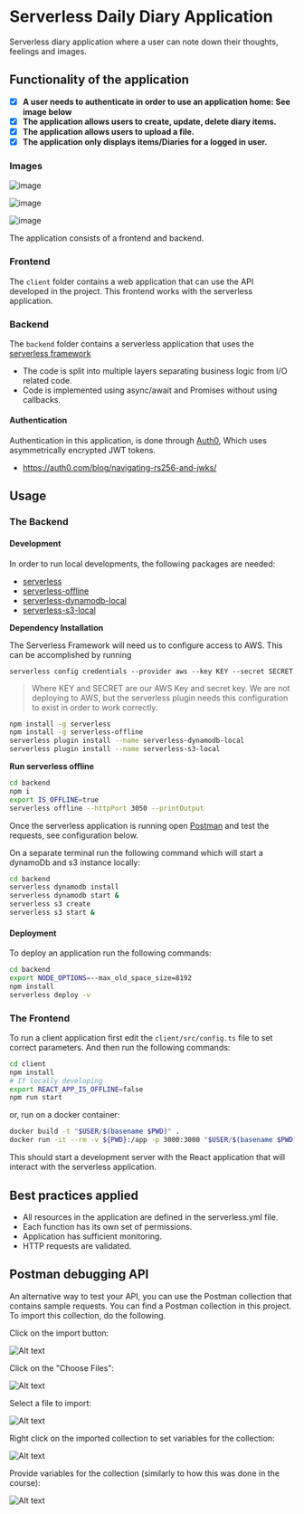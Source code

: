 # Serverless Daily Diary Application

Serverless diary application where a user can note down their thoughts, feelings and images.


## Functionality of the application

- [x] **A user needs to authenticate in order to use an application home: See image below**
- [x] **The application allows users to create, update, delete diary items.**
- [x] **The application allows users to upload a file.**
- [x] **The application only displays items/Diaries for a logged in user.**

### Images
![image](https://user-images.githubusercontent.com/7910856/80206818-51aa7f80-862d-11ea-842f-3169516927f9.png)

![image](https://user-images.githubusercontent.com/7910856/80209244-fcbd3800-8631-11ea-9aaa-abe7bef2a5f4.png)

![image](https://user-images.githubusercontent.com/7910856/80209666-bfa57580-8632-11ea-91e2-0e7bd86b5bc1.png)


The application consists of a frontend and backend.

### Frontend

The `client` folder contains a web application that can use the API developed in the project.
This frontend works with the serverless application.

### Backend
The `backend` folder contains a serverless application that uses the [serverless framework](https://github.com/serverless)

- The code is split into multiple layers separating business logic from I/O related code.
- Code is implemented using async/await and Promises without using callbacks.

#### Authentication

Authentication in this application, is done through [Auth0](https://auth0.com/), Which uses asymmetrically encrypted JWT tokens.

- https://auth0.com/blog/navigating-rs256-and-jwks/


## Usage

### The Backend

#### Development

In order to run local developments, the following packages are needed:
- [serverless](https://github.com/serverless/serverless)
- [serverless-offline](https://github.com/dherault/serverless-offline)
- [serverless-dynamodb-local](https://github.com/99xt/serverless-dynamodb-local)
- [serverless-s3-local](https://github.com/ar90n/serverless-s3-local)

**Dependency Installation**

The Serverless Framework will need us to configure access to AWS. This can be accomplished by running

`serverless config credentials --provider aws --key KEY --secret SECRET`

>Where KEY and SECRET are our AWS Key and secret key. We are not deploying to AWS, but the serverless plugin needs this configuration to exist in order to work correctly.

```bash
npm install -g serverless
npm install -g serverless-offline
serverless plugin install --name serverless-dynamodb-local
serverless plugin install --name serverless-s3-local
```

**Run serverless offline**

```bash
cd backend
npm i
export IS_OFFLINE=true
serverless offline --httpPort 3050 --printOutput
```
Once the serverless application is running open [Postman](https://www.postman.com) and test the requests, see configuration below.

On a separate terminal run the following command which will start a dynamoDb and s3 instance locally:
```bash
cd backend
serverless dynamodb install
serverless dynamodb start &
serverless s3 create
serverless s3 start &
```

#### Deployment

To deploy an application run the following commands:

```bash
cd backend
export NODE_OPTIONS=--max_old_space_size=8192
npm install
serverless deploy -v
```

### The Frontend

To run a client application first edit the `client/src/config.ts` file to set correct parameters. And then run the following commands:

```bash
cd client
npm install
# If locally developing
export REACT_APP_IS_OFFLINE=false
npm run start
```

or, run on a docker container:
```bash
docker build -t "$USER/$(basename $PWD)" .
docker run -it --rm -v ${PWD}:/app -p 3000:3000 "$USER/$(basename $PWD)"
```

This should start a development server with the React application that will interact with the serverless application.

## Best practices applied


- All resources in the application are defined in the serverless.yml file.
- Each function has its own set of permissions.
- Application has sufficient monitoring.
- HTTP requests are validated.

## Postman debugging API

An alternative way to test your API, you can use the Postman collection that contains sample requests. You can find a Postman collection in this project. To import this collection, do the following.

Click on the import button:

![Alt text](images/import-collection-1.png?raw=true "Image 1")


Click on the "Choose Files":

![Alt text](images/import-collection-2.png?raw=true "Image 2")


Select a file to import:

![Alt text](images/import-collection-3.png?raw=true "Image 3")


Right click on the imported collection to set variables for the collection:

![Alt text](images/import-collection-4.png?raw=true "Image 4")

Provide variables for the collection (similarly to how this was done in the course):

![Alt text](images/import-collection-5.png?raw=true "Image 5")
